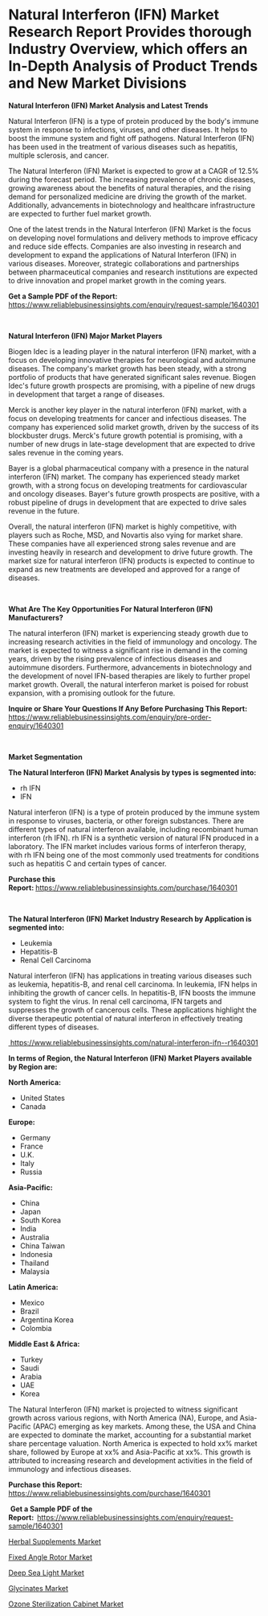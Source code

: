 <p><h1>Natural Interferon (IFN) Market Research Report Provides thorough Industry Overview, which offers an In-Depth Analysis of Product Trends and New Market Divisions</h1></p><p><strong>Natural Interferon (IFN) Market Analysis and Latest Trends</strong></p>
<p><p>Natural Interferon (IFN) is a type of protein produced by the body's immune system in response to infections, viruses, and other diseases. It helps to boost the immune system and fight off pathogens. Natural Interferon (IFN) has been used in the treatment of various diseases such as hepatitis, multiple sclerosis, and cancer.</p><p>The Natural Interferon (IFN) Market is expected to grow at a CAGR of 12.5% during the forecast period. The increasing prevalence of chronic diseases, growing awareness about the benefits of natural therapies, and the rising demand for personalized medicine are driving the growth of the market. Additionally, advancements in biotechnology and healthcare infrastructure are expected to further fuel market growth.</p><p>One of the latest trends in the Natural Interferon (IFN) Market is the focus on developing novel formulations and delivery methods to improve efficacy and reduce side effects. Companies are also investing in research and development to expand the applications of Natural Interferon (IFN) in various diseases. Moreover, strategic collaborations and partnerships between pharmaceutical companies and research institutions are expected to drive innovation and propel market growth in the coming years.</p></p>
<p><strong>Get a Sample PDF of the Report:&nbsp;</strong> <a href="https://www.reliablebusinessinsights.com/enquiry/request-sample/1640301">https://www.reliablebusinessinsights.com/enquiry/request-sample/1640301</a></p>
<p>&nbsp;</p>
<p><strong>Natural Interferon (IFN) Major Market Players</strong></p>
<p><p>Biogen Idec is a leading player in the natural interferon (IFN) market, with a focus on developing innovative therapies for neurological and autoimmune diseases. The company's market growth has been steady, with a strong portfolio of products that have generated significant sales revenue. Biogen Idec's future growth prospects are promising, with a pipeline of new drugs in development that target a range of diseases.</p><p>Merck is another key player in the natural interferon (IFN) market, with a focus on developing treatments for cancer and infectious diseases. The company has experienced solid market growth, driven by the success of its blockbuster drugs. Merck's future growth potential is promising, with a number of new drugs in late-stage development that are expected to drive sales revenue in the coming years.</p><p>Bayer is a global pharmaceutical company with a presence in the natural interferon (IFN) market. The company has experienced steady market growth, with a strong focus on developing treatments for cardiovascular and oncology diseases. Bayer's future growth prospects are positive, with a robust pipeline of drugs in development that are expected to drive sales revenue in the future.</p><p>Overall, the natural interferon (IFN) market is highly competitive, with players such as Roche, MSD, and Novartis also vying for market share. These companies have all experienced strong sales revenue and are investing heavily in research and development to drive future growth. The market size for natural interferon (IFN) products is expected to continue to expand as new treatments are developed and approved for a range of diseases.</p></p>
<p>&nbsp;</p>
<p><strong>What Are The Key Opportunities For Natural Interferon (IFN) Manufacturers?</strong></p>
<p><p>The natural interferon (IFN) market is experiencing steady growth due to increasing research activities in the field of immunology and oncology. The market is expected to witness a significant rise in demand in the coming years, driven by the rising prevalence of infectious diseases and autoimmune disorders. Furthermore, advancements in biotechnology and the development of novel IFN-based therapies are likely to further propel market growth. Overall, the natural interferon market is poised for robust expansion, with a promising outlook for the future.</p></p>
<p><strong>Inquire or Share Your Questions If Any Before Purchasing This Report:</strong> <a href="https://www.reliablebusinessinsights.com/enquiry/pre-order-enquiry/1640301">https://www.reliablebusinessinsights.com/enquiry/pre-order-enquiry/1640301</a></p>
<p>&nbsp;</p>
<p><strong>Market Segmentation</strong></p>
<p><strong>The Natural Interferon (IFN) Market Analysis by types is segmented into:</strong></p>
<p><ul><li>rh IFN</li><li>IFN</li></ul></p>
<p><p>Natural interferon (IFN) is a type of protein produced by the immune system in response to viruses, bacteria, or other foreign substances. There are different types of natural interferon available, including recombinant human interferon (rh IFN). rh IFN is a synthetic version of natural IFN produced in a laboratory. The IFN market includes various forms of interferon therapy, with rh IFN being one of the most commonly used treatments for conditions such as hepatitis C and certain types of cancer.</p></p>
<p><strong>Purchase this Report:&nbsp;</strong><a href="https://www.reliablebusinessinsights.com/purchase/1640301">https://www.reliablebusinessinsights.com/purchase/1640301</a></p>
<p>&nbsp;</p>
<p><strong>The Natural Interferon (IFN) Market Industry Research by Application is segmented into:</strong></p>
<p><ul><li>Leukemia</li><li>Hepatitis-B</li><li>Renal Cell Carcinoma</li></ul></p>
<p><p>Natural interferon (IFN) has applications in treating various diseases such as leukemia, hepatitis-B, and renal cell carcinoma. In leukemia, IFN helps in inhibiting the growth of cancer cells. In hepatitis-B, IFN boosts the immune system to fight the virus. In renal cell carcinoma, IFN targets and suppresses the growth of cancerous cells. These applications highlight the diverse therapeutic potential of natural interferon in effectively treating different types of diseases.</p></p>
<p><a href="https://www.reliablebusinessinsights.com/natural-interferon-ifn--r1640301">&nbsp;https://www.reliablebusinessinsights.com/natural-interferon-ifn--r1640301</a></p>
<p><strong>In terms of Region, the Natural Interferon (IFN) Market Players available by Region are:</strong></p>
<p>
    <p> <strong> North America: </strong>
        <ul>
            <li>United States</li>
            <li>Canada</li>
        </ul>
        </p> 
    <p> <strong> Europe: </strong>
        <ul>
            <li>Germany</li>
            <li>France</li>
            <li>U.K.</li>
            <li>Italy</li>
            <li>Russia</li>
        </ul>
        </p> 
    <p> <strong> Asia-Pacific: </strong>
        <ul>
            <li>China</li>
            <li>Japan</li>
            <li>South Korea</li>
            <li>India</li>
            <li>Australia</li>
            <li>China Taiwan</li>
            <li>Indonesia</li>
            <li>Thailand</li>
            <li>Malaysia</li>
        </ul>
        </p> 
    <p> <strong> Latin America: </strong>
        <ul>
            <li>Mexico</li>
            <li>Brazil</li>
            <li>Argentina Korea</li>
            <li>Colombia</li>
        </ul>
        </p> 
    <p> <strong> Middle East & Africa: </strong>
        <ul>
            <li>Turkey</li>
            <li>Saudi</li>
            <li>Arabia</li>
            <li>UAE</li>
            <li>Korea</li>
        </ul>
    </p>
    </p>
<p><p>The Natural Interferon (IFN) market is projected to witness significant growth across various regions, with North America (NA), Europe, and Asia-Pacific (APAC) emerging as key markets. Among these, the USA and China are expected to dominate the market, accounting for a substantial market share percentage valuation. North America is expected to hold xx% market share, followed by Europe at xx% and Asia-Pacific at xx%. This growth is attributed to increasing research and development activities in the field of immunology and infectious diseases.</p></p>
<p><strong>Purchase this Report: </strong><a href="https://www.reliablebusinessinsights.com/purchase/1640301">https://www.reliablebusinessinsights.com/purchase/1640301</a></p>
<p>&nbsp;<strong>Get a Sample PDF of the Report:&nbsp;&nbsp;</strong><a href="https://www.reliablebusinessinsights.com/enquiry/request-sample/1640301">https://www.reliablebusinessinsights.com/enquiry/request-sample/1640301</a></p>
<p><strong></strong></p>
<p><p><a href="https://github.com/susanjprice2023/Market-Research-Report-List-2/blob/main/herbal-supplements-market.md">Herbal Supplements Market</a></p><p><a href="https://medium.com/@henrykihn1922/navigating-the-global-fixed-angle-rotor-market-landscape-trends-forecasts-and-impact-analysis-c67a1cfe1a0a">Fixed Angle Rotor Market</a></p><p><a href="https://medium.com/@jarredmertz90/global-deep-sea-light-industry-research-report-competitive-landscape-market-size-regional-status-d87bf63a80f8">Deep Sea Light Market</a></p><p><a href="https://github.com/globismark/Market-Research-Report-List-5/blob/main/glycinates-market.md">Glycinates Market</a></p><p><a href="https://medium.com/@daveblock38/global-ozone-sterilization-cabinet-market-analysis-trends-forecasts-and-growth-opportunities-3d91a3c64a12">Ozone Sterilization Cabinet Market</a></p></p>